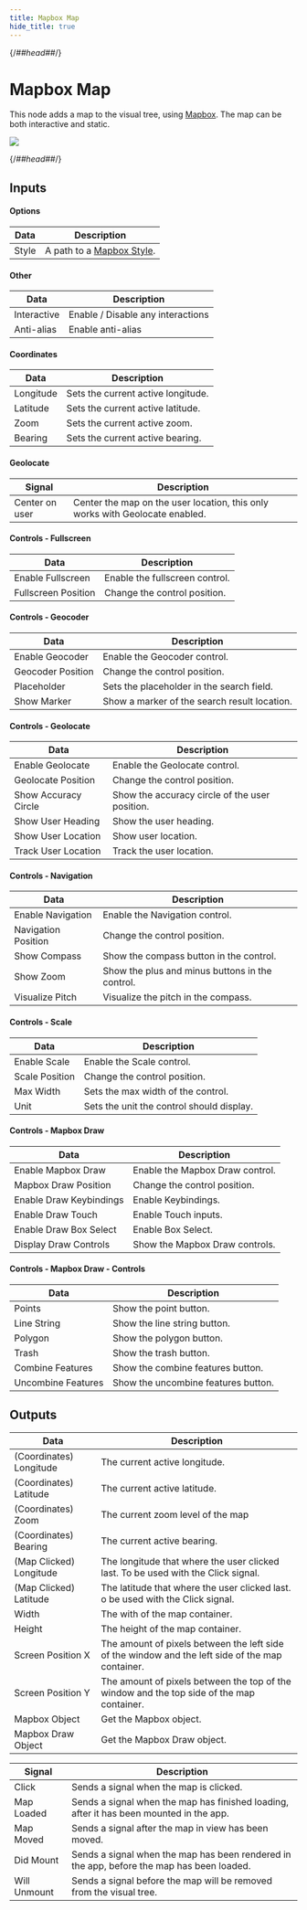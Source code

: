 ```yaml
---
title: Mapbox Map
hide_title: true
---
```


{/*##head##*/}

# Mapbox Map

This node adds a map to the visual tree, using [Mapbox](https://www.mapbox.com/). The map can be both interactive and static.

<div className="ndl-image-with-background l">

![](/library/modules/mapbox/nodes/mapbox-marker.png)

</div>

{/*##head##*/}

## Inputs

<div className="ndl-table-35-65">

#### Options

| Data                                    | Description                                                           |
| --------------------------------------- | --------------------------------------------------------------------- |
| <span className="ndl-data">Style</span> | A path to a [Mapbox Style](https://docs.mapbox.com/api/maps/styles/). |

#### Other

| Data                                          | Description                       |
| --------------------------------------------- | --------------------------------- |
| <span className="ndl-data">Interactive</span> | Enable / Disable any interactions |
| <span className="ndl-data">Anti-alias</span>  | Enable anti-alias                 |

#### Coordinates

| Data                                        | Description                        |
| ------------------------------------------- | ---------------------------------- |
| <span className="ndl-data">Longitude</span> | Sets the current active longitude. |
| <span className="ndl-data">Latitude</span>  | Sets the current active latitude.  |
| <span className="ndl-data">Zoom</span>      | Sets the current active zoom.      |
| <span className="ndl-data">Bearing</span>   | Sets the current active bearing.   |

#### Geolocate

| Signal                                             | Description                                                                  |
| -------------------------------------------------- | ---------------------------------------------------------------------------- |
| <span className="ndl-signal">Center on user</span> | Center the map on the user location, this only works with Geolocate enabled. |

#### Controls - Fullscreen

| Data                                                  | Description                    |
| ----------------------------------------------------- | ------------------------------ |
| <span className="ndl-data">Enable Fullscreen</span>   | Enable the fullscreen control. |
| <span className="ndl-data">Fullscreen Position</span> | Change the control position.   |

#### Controls - Geocoder

| Data                                                | Description                                  |
| --------------------------------------------------- | -------------------------------------------- |
| <span className="ndl-data">Enable Geocoder</span>   | Enable the Geocoder control.                 |
| <span className="ndl-data">Geocoder Position</span> | Change the control position.                 |
| <span className="ndl-data">Placeholder</span>       | Sets the placeholder in the search field.    |
| <span className="ndl-data">Show Marker</span>       | Show a marker of the search result location. |

#### Controls - Geolocate

| Data                                                   | Description                                    |
| ------------------------------------------------------ | ---------------------------------------------- |
| <span className="ndl-data">Enable Geolocate</span>     | Enable the Geolocate control.                  |
| <span className="ndl-data">Geolocate Position</span>   | Change the control position.                   |
| <span className="ndl-data">Show Accuracy Circle</span> | Show the accuracy circle of the user position. |
| <span className="ndl-data">Show User Heading</span>    | Show the user heading.                         |
| <span className="ndl-data">Show User Location</span>   | Show user location.                            |
| <span className="ndl-data">Track User Location</span>  | Track the user location.                       |

#### Controls - Navigation

| Data                                                  | Description                                     |
| ----------------------------------------------------- | ----------------------------------------------- |
| <span className="ndl-data">Enable Navigation</span>   | Enable the Navigation control.                  |
| <span className="ndl-data">Navigation Position</span> | Change the control position.                    |
| <span className="ndl-data">Show Compass</span>        | Show the compass button in the control.         |
| <span className="ndl-data">Show Zoom</span>           | Show the plus and minus buttons in the control. |
| <span className="ndl-data">Visualize Pitch</span>     | Visualize the pitch in the compass.             |

#### Controls - Scale

| Data                                             | Description                               |
| ------------------------------------------------ | ----------------------------------------- |
| <span className="ndl-data">Enable Scale</span>   | Enable the Scale control.                 |
| <span className="ndl-data">Scale Position</span> | Change the control position.              |
| <span className="ndl-data">Max Width</span>      | Sets the max width of the control.        |
| <span className="ndl-data">Unit</span>           | Sets the unit the control should display. |

#### Controls - Mapbox Draw

| Data                                                      | Description                     |
| --------------------------------------------------------- | ------------------------------- |
| <span className="ndl-data">Enable Mapbox Draw</span>      | Enable the Mapbox Draw control. |
| <span className="ndl-data">Mapbox Draw Position</span>    | Change the control position.    |
| <span className="ndl-data">Enable Draw Keybindings</span> | Enable Keybindings.             |
| <span className="ndl-data">Enable Draw Touch</span>       | Enable Touch inputs.            |
| <span className="ndl-data">Enable Draw Box Select</span>  | Enable Box Select.              |
| <span className="ndl-data">Display Draw Controls</span>   | Show the Mapbox Draw controls.  |

#### Controls - Mapbox Draw - Controls

| Data                                                 | Description                         |
| ---------------------------------------------------- | ----------------------------------- |
| <span className="ndl-data">Points</span>             | Show the point button.              |
| <span className="ndl-data">Line String</span>        | Show the line string button.        |
| <span className="ndl-data">Polygon</span>            | Show the polygon button.            |
| <span className="ndl-data">Trash</span>              | Show the trash button.              |
| <span className="ndl-data">Combine Features</span>   | Show the combine features button.   |
| <span className="ndl-data">Uncombine Features</span> | Show the uncombine features button. |

</div>

## Outputs

<div className="ndl-table-35-65">

| Data                                                      | Description                                                                                      |
| --------------------------------------------------------- | ------------------------------------------------------------------------------------------------ |
| <span className="ndl-data">(Coordinates) Longitude</span> | The current active longitude.                                                                    |
| <span className="ndl-data">(Coordinates) Latitude</span>  | The current active latitude.                                                                     |
| <span className="ndl-data">(Coordinates) Zoom</span>      | The current zoom level of the map                                                                |
| <span className="ndl-data">(Coordinates) Bearing</span>   | The current active bearing.                                                                      |
| <span className="ndl-data">(Map Clicked) Longitude</span> | The longitude that where the user clicked last. To be used with the Click signal.                |
| <span className="ndl-data">(Map Clicked) Latitude</span>  | The latitude that where the user clicked last. o be used with the Click signal.                  |
| <span className="ndl-data">Width</span>                   | The with of the map container.                                                                   |
| <span className="ndl-data">Height</span>                  | The height of the map container.                                                                 |
| <span className="ndl-data">Screen Position X</span>       | The amount of pixels between the left side of the window and the left side of the map container. |
| <span className="ndl-data">Screen Position Y</span>       | The amount of pixels between the top of the window and the top side of the map container.        |
| <span className="ndl-data">Mapbox Object</span>           | Get the Mapbox object.                                                                           |
| <span className="ndl-data">Mapbox Draw Object</span>      | Get the Mapbox Draw object.                                                                      |

| Signal                                           | Description                                                                               |
| ------------------------------------------------ | ----------------------------------------------------------------------------------------- |
| <span className="ndl-signal">Click</span>        | Sends a signal when the map is clicked.                                                   |
| <span className="ndl-signal">Map Loaded</span>   | Sends a signal when the map has finished loading, after it has been mounted in the app.   |
| <span className="ndl-signal">Map Moved</span>    | Sends a signal after the map in view has been moved.                                      |
| <span className="ndl-signal">Did Mount</span>    | Sends a signal when the map has been rendered in the app, before the map has been loaded. |
| <span className="ndl-signal">Will Unmount</span> | Sends a signal before the map will be removed from the visual tree.                       |

</div>
